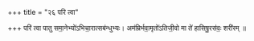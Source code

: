 +++
title = "२६ परि त्वा"

+++
परि॑ त्वा पातु समा॒नेभ्यो॑ऽभिचा॒रात्सब॑न्धुभ्यः। अम॑म्रिर्भवा॒मृतो॑ऽतिजी॒वो मा ते॑ हासिषु॒रस॑वः॒ शरी॑रम् ॥